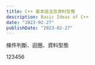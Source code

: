 ```yaml
---
title: C++ 基本語法及資料型態
description: Basic Ideas of C++
date: "2023-02-27"
publishDate: "2023-02-27"
---
```


條件判斷、迴圈、資料型態

<!--more-->

123456